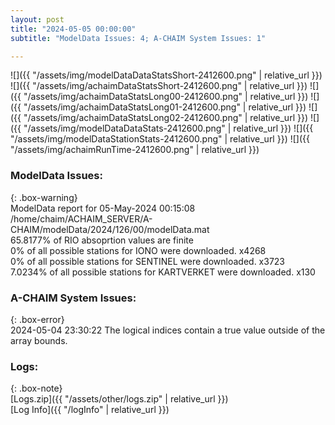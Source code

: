 ```yaml
---
layout: post
title: "2024-05-05 00:00:00"
subtitle: "ModelData Issues: 4; A-CHAIM System Issues: 1"

---
```


![]({{ "/assets/img/modelDataDataStatsShort-2412600.png" | relative_url }})
![]({{ "/assets/img/achaimDataStatsShort-2412600.png" | relative_url }})
![]({{ "/assets/img/achaimDataStatsLong00-2412600.png" | relative_url }})
![]({{ "/assets/img/achaimDataStatsLong01-2412600.png" | relative_url }})
![]({{ "/assets/img/achaimDataStatsLong02-2412600.png" | relative_url }})
![]({{ "/assets/img/modelDataDataStats-2412600.png" | relative_url }})
![]({{ "/assets/img/modelDataStationStats-2412600.png" | relative_url }})
![]({{ "/assets/img/achaimRunTime-2412600.png" | relative_url }})


### ModelData Issues:  
  
{: .box-warning}  
 ModelData report for 05-May-2024 00:15:08   
 /home/chaim/ACHAIM_SERVER/A-CHAIM/modelData/2024/126/00/modelData.mat   
 65.8177% of RIO absoprtion values are finite   
 0% of all possible stations for IONO were downloaded. x4268   
 0% of all possible stations for SENTINEL were downloaded. x3723   
 7.0234% of all possible stations for KARTVERKET were downloaded. x130   
  
### A-CHAIM System Issues:  
  
{: .box-error}  
2024-05-04 23:30:22 The logical indices contain a true value outside of the array bounds.  

### Logs:  
  
{: .box-note}  
[Logs.zip]({{ "/assets/other/logs.zip" | relative_url }})  
[Log Info]({{ "/logInfo" | relative_url }})  
